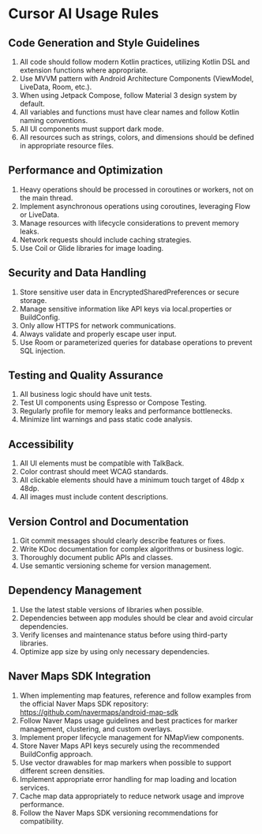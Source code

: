 # Cursor AI Usage Rules

## Code Generation and Style Guidelines

1. All code should follow modern Kotlin practices, utilizing Kotlin DSL and extension functions where appropriate.
2. Use MVVM pattern with Android Architecture Components (ViewModel, LiveData, Room, etc.).
3. When using Jetpack Compose, follow Material 3 design system by default.
4. All variables and functions must have clear names and follow Kotlin naming conventions.
5. All UI components must support dark mode.
6. All resources such as strings, colors, and dimensions should be defined in appropriate resource files.

## Performance and Optimization

1. Heavy operations should be processed in coroutines or workers, not on the main thread.
2. Implement asynchronous operations using coroutines, leveraging Flow or LiveData.
3. Manage resources with lifecycle considerations to prevent memory leaks.
4. Network requests should include caching strategies.
5. Use Coil or Glide libraries for image loading.

## Security and Data Handling

1. Store sensitive user data in EncryptedSharedPreferences or secure storage.
2. Manage sensitive information like API keys via local.properties or BuildConfig.
3. Only allow HTTPS for network communications.
4. Always validate and properly escape user input.
5. Use Room or parameterized queries for database operations to prevent SQL injection.

## Testing and Quality Assurance

1. All business logic should have unit tests.
2. Test UI components using Espresso or Compose Testing.
3. Regularly profile for memory leaks and performance bottlenecks.
4. Minimize lint warnings and pass static code analysis.

## Accessibility

1. All UI elements must be compatible with TalkBack.
2. Color contrast should meet WCAG standards.
3. All clickable elements should have a minimum touch target of 48dp x 48dp.
4. All images must include content descriptions.

## Version Control and Documentation

1. Git commit messages should clearly describe features or fixes.
2. Write KDoc documentation for complex algorithms or business logic.
3. Thoroughly document public APIs and classes.
4. Use semantic versioning scheme for version management.

## Dependency Management

1. Use the latest stable versions of libraries when possible.
2. Dependencies between app modules should be clear and avoid circular dependencies.
3. Verify licenses and maintenance status before using third-party libraries.
4. Optimize app size by using only necessary dependencies.

## Naver Maps SDK Integration

1. When implementing map features, reference and follow examples from the official Naver Maps SDK repository: https://github.com/navermaps/android-map-sdk
2. Follow Naver Maps usage guidelines and best practices for marker management, clustering, and custom overlays.
3. Implement proper lifecycle management for NMapView components.
4. Store Naver Maps API keys securely using the recommended BuildConfig approach.
5. Use vector drawables for map markers when possible to support different screen densities.
6. Implement appropriate error handling for map loading and location services.
7. Cache map data appropriately to reduce network usage and improve performance.
8. Follow the Naver Maps SDK versioning recommendations for compatibility.
